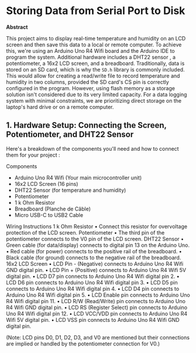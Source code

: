 
# Storing Data from Serial Port to Disk

**Abstract**

This project aims to display real-time temperature and humidity on an LCD screen and then save this data to a local or remote computer.
To achieve this, we're using an  Arduino Uno R4 Wifi board and the  Arduino IDE to program the system. Additional hardware includes a DHT22 sensor , a potentiometer, a 16x2 LCD screen, and a breadboard.
Traditionally, data is stored on an SD card, which is why the `SD.h` library is commonly included. This would allow for creating a read/write file to record temperature and humidity in two columns, provided the SD card's CS pin is correctly configured in the program.
However, using flash memory as a storage solution isn't considered due to its very limited capacity.
For a data logging system with minimal constraints, we are prioritizing direct storage on the laptop's hard drive or on a remote computer.

## 1. Hardware Setup: Connecting the Screen, Potentiometer, and DHT22 Sensor

Here's a breakdown of the components you'll need and how to connect them for your project :

Components
 - Arduino Uno R4 Wifi (Your main microcontroller unit)
 - 16x2 LCD Screen (16 pins)
 - DHT22 Sensor (for temperature and humidity)
 - Potentiometer
 - 1 k Ohm Resistor
 - Breadboard (Planche de Câble)
 - Micro USB-C to USB2 Cable

Wiring Instructions
 1 k Ohm Resistor
  • Connect this resistor for overvoltage protection of the LCD screen.
 Potentiometer
  • The third pin of the potentiometer connects to the V0 pin of the LCD screen.
 DHT22 Sensor
  • Green cable (for data/display) connects to digital pin 13 on the Arduino Uno.
  • Red cable (for power) connects to the positive rail of the breadboard.
  • Black cable (for ground) connects to the negative rail of the breadboard.
 16x2 LCD Screen
   • LCD Pin - (Negative) connects to Arduino Uno R4 Wifi GND digital pin.
   • LCD Pin + (Positive) connects to Arduino Uno R4 Wifi 5V digital pin.
   • LCD D7 pin connects to Arduino Uno R4 Wifi digital pin 2.
   • LCD D6 pin connects to Arduino Uno R4 Wifi digital pin 3.
   • LCD D5 pin connects to Arduino Uno R4 Wifi digital pin 4.
   • LCD D4 pin connects to Arduino Uno R4 Wifi digital pin 5.
   • LCD Enable pin connects to Arduino Uno R4 Wifi digital pin 11.
   • LCD R/W (Read/Write) pin connects to Arduino Uno R4 Wifi GND digital pin.
   • LCD RS (Register Select) pin connects to Arduino Uno R4 Wifi digital pin 12.
   • LCD VCC/VDD pin connects to Arduino Uno R4 Wifi 5V digital pin.
   • LCD VSS pin connects to Arduino Uno R4 Wifi GND digital pin.

(Note: LCD pins D0, D1, D2, D3, and V0 are mentioned but their connections are implied or handled by the potentiometer connection for V0.)
